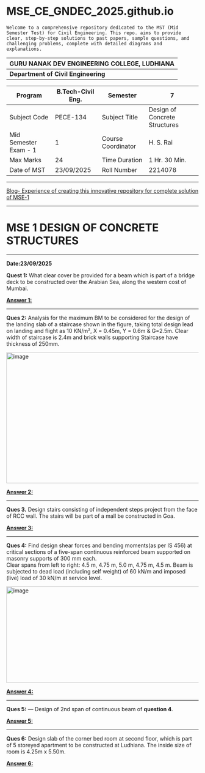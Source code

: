 # MSE_CE_GNDEC_2025.github.io
```
Welcome to a comprehensive repository dedicated to the MST (Mid Semester Test) for Civil Engineering. This repo. aims to provide clear, step-by-step solutions to past papers, sample questions, and challenging problems, complete with detailed diagrams and explanations.
```
| **GURU NANAK DEV ENGINEERING COLLEGE, LUDHIANA** |
|--------------------------------------------------|
| **Department of Civil Engineering**              |

| Program          | B.Tech-Civil Eng. | Semester     | 7                 |
|------------------|--------------------|--------------|-------------------|
| Subject Code     | PECE-134           | Subject Title| Design of Concrete Structures |
| Mid Semester Exam - 1 | 1             | Course Coordinator | H. S. Rai     |
| Max Marks        | 24                 | Time Duration | 1 Hr. 30 Min.    |
| Date of MST      | 23/09/2025         | Roll Number   | 2214078          |

---

[Blog- Experience of creating this innovative repository for complete solution of MSE-1](Blog@MSE-1.html)

 ---
 
# MSE 1 DESIGN OF CONCRETE STRUCTURES
---
**Date:23/09/2025** 

**Quest 1:** What clear cover be provided for a beam which is part of a bridge deck to be constructed over the Arabian Sea, along the western cost of Mumbai.

**[Answer 1:](1index.md)** 

---

**Ques 2:** Analysis for the maximum BM to be considered for the design of the landing slab of a staircase shown in the figure, taking total design lead on landing and flight as 10 KN/m², X = 0.45m, Y = 0.6m & G=2.5m. Clear width of staircase is 2.4m and brick walls supporting Staircase have thickness of 250mm.

<img width="542" height="342" alt="image" src="https://github.com/user-attachments/assets/39c84742-f954-45bf-9633-cac11d9f32a7" />

**[Answer 2:](2index.md)** 

---

**Ques 3.** Design stairs consisting of independent steps project from the face of RCC wall. The stairs will be part of a mall be constructed in Goa.

**[Answer 3:](index3.md)** 

---

**Ques 4:** Find design shear forces and bending moments(as per IS 456) at critical sections of a five-span continuous reinforced beam supported on masonry supports of 300 mm each.  
Clear spans from left to right: 4.5 m, 4.75 m, 5.0 m, 4.75 m, 4.5 m. Beam is subjected to dead load (including self weight) of 60 kN/m and imposed (live) load of 30 kN/m at service level.

<img width="810" height="252" alt="image" src="https://github.com/user-attachments/assets/525c9de1-a2b2-4470-88d0-5b593c2c9492" />

**[Answer 4:](index4.md)**

---

**Ques 5:** — Design of 2nd span of continuous beam of **question 4**.

**[Answer 5:](index5.md)**

---

**Ques 6:** Design slab of the corner bed room at second floor, which is part of 5 storeyed apartment to be constructed at Ludhiana. The inside size of room is 4.25m x 5.50m.

**[Answer 6:](index6.md)** 


